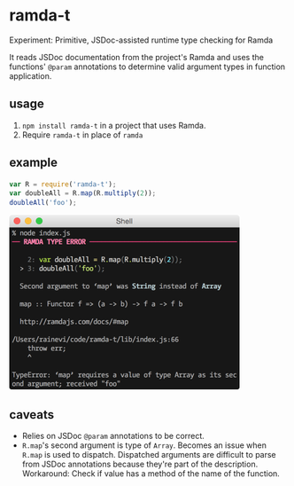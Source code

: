 # ramda-t

Experiment: Primitive, JSDoc-assisted runtime type checking for Ramda

It reads JSDoc documentation from the project's Ramda and uses the functions'
`@param` annotations to determine valid argument types in function
application.

## usage

1. `npm install ramda-t` in a project that uses Ramda.
2. Require `ramda-t` in place of `ramda`

## example

```js
var R = require('ramda-t');
var doubleAll = R.map(R.multiply(2));
doubleAll('foo');
```

<img src="https://raw.githubusercontent.com/raine/ramda-t/media/example.png" width="416" height="315">

## caveats

- Relies on JSDoc `@param` annotations to be correct.
- `R.map`'s second argument is type of `Array`. Becomes an issue when `R.map`
  is used to dispatch. Dispatched arguments are difficult to parse from JSDoc
  annotations because they're part of the description. Workaround: Check if
  value has a method of the name of the function.
